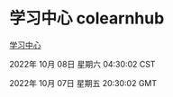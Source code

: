 # 学习中心 colearnhub
[学习中心](http://27.19.33.125:56308/colearnhub/)

2022年 10月 08日 星期六 04:30:02 CST

2022年 10月 07日 星期五 20:30:02 GMT
